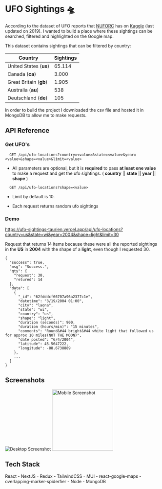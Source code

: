 # UFO Sightings 🛸

According to the dataset of UFO reports that [NUFORC](https://nuforc.org/) has on [Kaggle](https://www.kaggle.com/datasets/NUFORC/ufo-sightings) (last updated on 2019). I wanted to build a place where these sightings can be searched, filtered and highlighted on the Google map.

This dataset contains sightings that can be filtered by country:

| Country                | Sightings |
| ---------------------- | --------- |
| United States (**us**) | 65.114    |
| Canada (**ca**)        | 3.000     |
| Great Britain (**gb**) | 1.905     |
| Australia (**au**)     | 538       |
| Deutschland (**de**)   | 105       |

In order to build the project I downloaded the csv file and hosted it in MongoDB to allow me to make requests.
## API Reference

### Get UFO's
```http
  GET /api/ufo-locations?country=<value>&state=<value>&year=<value>&shape=<value>&limit=<value>
```

* All parameters are optional, but it is **required** to pass **at least one value** to make a request and get the ufo sightings. ( **country** || **state** || **year** || **shape** )

```http
  GET /api/ufo-locations?shape=<value>
```

* Limit by default is 10.

* Each request returns random ufo sightings

### Demo

https://ufo-sightings-taurien.vercel.app/api/ufo-locations?country=us&state=wi&year=2004&shape=light&limit=30


Request that returns 14 items because these were all the reported sightings in the **US** in **2004** with the shape of a **light**, even though I requested 30.

```
{
  "success": true,
  "msg": "Success.",
  "qty": {
    "request": 30,
    "retured": 14
  },
  "data": [
    {
      "_id": "62fdddcf66707a96a2377c1e",
      "datetime": "3/19/2004 01:00",
      "city": "laona",
      "state": "wi",
      "country": "us",
      "shape": "light",
      "duration (seconds)": 900,
      "duration (hours/min)": "15 minutes",
      "comments": "Round&#44 bright&#44 white light that followed us for approx 10 miles(NOT THE MOON)",
      "date posted": "6/4/2004",
      "latitude": 45.5647222,
      "longitude": -88.6738889
    },
    ...
  ]
}
```

## Screenshots

![Desktop Screenshot](https://firebasestorage.googleapis.com/v0/b/portfolio-mc.appspot.com/o/project-imgs%2Fufo-sightings-3.jpg?alt=media&token=0f30c5e7-2f4f-43ed-b7ce-70a0ad59e6f2)
<img src="https://firebasestorage.googleapis.com/v0/b/portfolio-mc.appspot.com/o/project-imgs%2Fufo-sightings-6.jpg?alt=media&token=eec1f70c-a766-4507-b89b-3a3434fffd21" alt="Mobile Screenshot" width="200"/>


## Tech Stack

React - 
NextJS -
Redux -
TailwindCSS -
MUI -
react-google-maps -
overlapping-marker-spiderfier -
Node -
MongoDB

